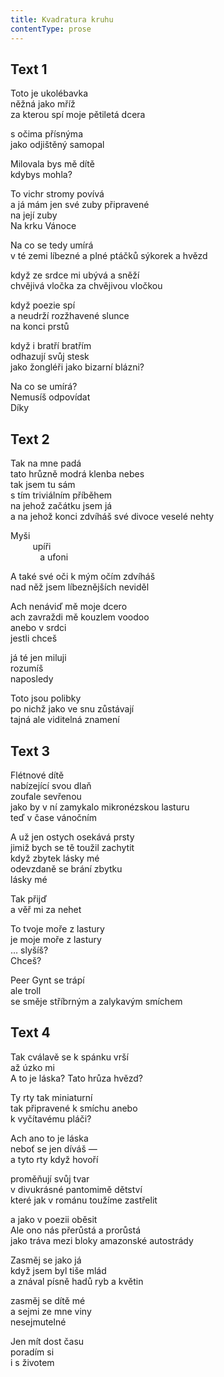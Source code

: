 ```yaml
---
title: Kvadratura kruhu
contentType: prose
---
```


<section>

## Text 1

Toto je ukolébavka  
něžná jako mříž  
za kterou spí moje pětiletá dcera

s očima přísnýma  
jako odjištěný samopal

Milovala bys mě dítě  
kdybys mohla?

To vichr stromy povívá  
a já mám jen své zuby připravené  
na její zuby  
Na krku Vánoce

Na co se tedy umírá  
v té zemi líbezné a plné ptáčků sýkorek a hvězd

když ze srdce mi ubývá a sněží  
chvějivá vločka za chvějivou vločkou

když poezie spí  
a neudrží rozžhavené slunce  
na konci prstů

když i bratří bratřím  
odhazují svůj stesk  
jako žongléři jako bizarní blázni?

Na co se umírá?  
Nemusíš odpovídat  
Díky

## Text 2

Tak na mne padá  
tato hrůzně modrá klenba nebes  
tak jsem tu sám  
s tím triviálním příběhem  
na jehož začátku jsem já  
a na jehož konci zdvíháš své divoce veselé nehty

Myši  
         upíři  
            a ufoni

A také své oči k mým očím zdvíháš  
nad něž jsem líbeznějších neviděl

Ach nenáviď mě moje dcero  
ach zavraždi mě kouzlem voodoo  
anebo v srdci  
jestli chceš

já té jen miluji  
rozumíš  
naposledy

Toto jsou polibky  
po nichž jako ve snu zůstávají  
tajná ale viditelná znamení

## Text 3

Flétnové dítě  
nabízející svou dlaň  
zoufale sevřenou  
jako by v ní zamykalo mikronézskou lasturu  
teď v čase vánočním

A už jen ostych osekává prsty  
jimiž bych se tě toužil zachytit  
když zbytek lásky mé  
odevzdaně se brání zbytku  
lásky mé

Tak přijď  
a věř mi za nehet

To tvoje moře z lastury  
je moje moře z lastury  
… slyšíš?  
Chceš?

Peer Gynt se trápí  
ale troll  
se směje stříbrným a zalykavým smíchem

## Text 4

Tak cválavě se k spánku vrší  
až úzko mi  
A to je láska? Tato hrůza hvězd?

Ty rty tak miniaturní  
tak připravené k smíchu anebo  
k vyčítavému pláči?

Ach ano to je láska  
neboť se jen díváš —  
a tyto rty když hovoří

proměňují svůj tvar  
v divukrásné pantomimě dětství  
které jak v románu toužíme zastřelit

a jako v poezii oběsit  
Ale ono nás přerůstá a prorůstá  
jako tráva mezi bloky amazonské autostrády

Zasměj se jako já  
když jsem byl tiše mlád  
a znával písně hadů ryb a květin

zasměj se dítě mé  
a sejmi ze mne viny  
nesejmutelné

Jen mít dost času  
poradím si  
i s životem

</section>
